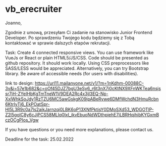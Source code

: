 # vb_erecruiter

Joanno,

Zgodnie z umową, przesyłam Ci zadanie na stanowisko Junior Frontend Developer. Po sprawdzeniu Twojego kodu będziemy się z Tobą kontaktować w sprawie dalszych etapów rekrutacji. 

Task: Create 4 connected responsive views. You can use framework like VueJs or React or plain HTML5/JS/CSS. Code should be presented as github repository. It should work locally. Using CSS preprocessors like SASS/LESS would be appreciated. Alternatively, you can try Bootstrap library. Be aware of accessible needs (for users with disabilities). 

link to design: https://url11.mailanyone.net/v1/?m=1nKdhm-00088C-3v&i=57e1b682&c=oOf45DJZ7bgU3eSy6_r6t3nX7i0cKtNX9XFnWKTea6nsjssr7jH-ZYeIHbKgTmTneW1V9DEA2Rc4x3jI3EQ-Np-XxlWhkSoJdy1RzTZU6MC5awGskgK09ipABeRywe6DMfWchdN3HmuRcbn6KtrIvTj6_EkPOatSpr-HI5L3R9c0a7ls2aikJarnzqi0LBK6oP13XNfPktisY0DMoSXd53_WDGOTlP-Z2l5goIC8y6cJjPCS58MLIq0lxI_ikvEbuoNdWDthpiehE7iLBRHqjhibKYGxmBczOCgPIos_Vgw

If you have questions or you need more explanations, please contact us.

Deadline for the task: 25.02.2022